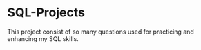 # SQL-Projects
This project consist of so many questions used for practicing and enhancing my SQL skills.
